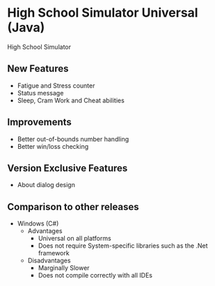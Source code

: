 # High School Simulator Universal (Java)

High School Simulator

## New Features
* Fatigue and Stress counter
* Status message
* Sleep, Cram Work and Cheat abilities

## Improvements
* Better out-of-bounds number handling
* Better win/loss checking

## Version Exclusive Features
* About dialog design
  
 ## Comparison to other releases
* Windows (C#)
  * Advantages
    * Universal on all platforms
    * Does not require System-specific libraries such as the .Net framework
  * Disadvantages
    * Marginally Slower
    * Does not compile correctly with all IDEs
